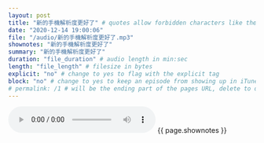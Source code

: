 ```yaml
---
layout: post
title: "新的手機解析度更好了" # quotes allow forbidden characters like the colon
date: "2020-12-14 19:00:06"
file: "/audio/新的手機解析度更好了.mp3"
shownotes: "新的手機解析度更好了"
summary: "新的手機解析度更好了"
duration: "file_duration" # audio length in min:sec
length: "file_length" # filesize in bytes
explicit: "no" # change to yes to flag with the explicit tag
block: "no" # change to yes to keep an episode from showing up in iTunes
# permalink: /1 # will be the ending part of the pages URL, delete to default to the title
---
```


<audio controls>
<source src="{{site.url}}{{site.baseurl}}{{ page.file }}" type="audio/x-mp3">
Your browser does not support the audio element.
</audio>
{{ page.shownotes }}
